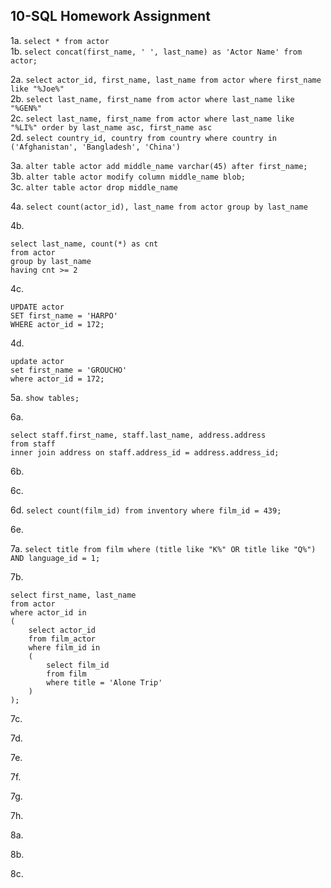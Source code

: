 ## 10-SQL Homework Assignment 

1a. `select * from actor`  
1b. `select concat(first_name, ' ', last_name) as 'Actor Name' from actor;`

2a. `select actor_id, first_name, last_name from actor where first_name like "%Joe%"`  
2b. `select last_name, first_name from actor where last_name like "%GEN%"`  
2c. `select last_name, first_name from actor where last_name like "%LI%" order by last_name asc, first_name asc`  
2d. `select country_id, country from country where country in ('Afghanistan', 'Bangladesh', 'China')`  

3a. `alter table actor add middle_name varchar(45) after first_name;`  
3b. `alter table actor modify column middle_name blob;`  
3c. `alter table actor drop middle_name`  

4a. `select count(actor_id), last_name from actor group by last_name`  

4b. 
```  
select last_name, count(*) as cnt  
from actor  
group by last_name  
having cnt >= 2
```  
4c. 
```  
UPDATE actor  
SET first_name = 'HARPO'  
WHERE actor_id = 172;
```  
4d. 
```
update actor 
set first_name = 'GROUCHO'
where actor_id = 172;
```

5a. `show tables;`  

6a. 
```
select staff.first_name, staff.last_name, address.address 
from staff 
inner join address on staff.address_id = address.address_id;
```

6b.  

6c. 

6d. `select count(film_id) from inventory where film_id = 439;`  

6e.

7a. `select title from film where (title like "K%" OR title like "Q%") AND language_id = 1;`  

7b. 
```
select first_name, last_name 
from actor 
where actor_id in 
(
	select actor_id 
	from film_actor 
	where film_id in
	(
		select film_id 
		from film 
		where title = 'Alone Trip'
	)
);
```

7c. 

7d.

7e.

7f.

7g.

7h.

8a. 

8b. 

8c. 